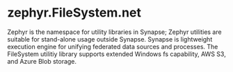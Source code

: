 # zephyr.FileSystem.net
Zephyr is the namespace for utility libraries in Synapse; Zephyr utilities are suitable for stand-alone usage outside Synapse. Synapse is lightweight execution engine for unifying federated data sources and processes. The FileSystem utilitiy library supports extended Windows fs capability, AWS S3, and Azure Blob storage.
